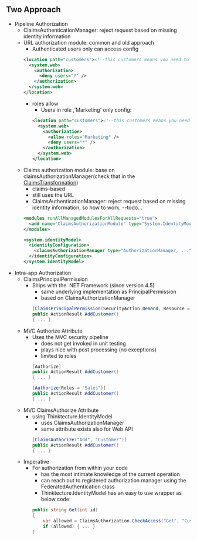 ## Two Approach
* Pipeline Authorization
  * ClaimsAuthenticationManager: reject request based on missing identity information
  * URL authorization module: common and old approach
    * Authenticated users only can access config
    ```xml
    <location path="customers"><!--this customers means you need to give a authorization method path, this is a customization, but this will have a big operation, because you might change that due to some reasons-->
      <system.web>
        <authorization>
          <deny users="?" />
        </authorization>
      </system.web>
    </location>
    ```
    * roles allow
      * Users in role ‚'Marketing' only config:
      ```xml
      <location path="customers"><!--this customers means you need to give a authorization method path, this is a customization, but this will have a big operation, because you might change that due to some reasons-->
        <system.web>
          <authorization>
            <allow roles="Marketing" />
            <deny users="*" />
          </authorization>
        </system.web>
      </location>
      ```
  * Claims authorization module: base on claimsAuthorizationManager(check that in the [ClaimsTransformation](https://github.com/Wwawawa/iac-aspnet/tree/master/ClaimsTransformation))
    * claims-based
    * still uses the URL
    * ClaimsAuthenticationManager: reject request based on missing identity information, so how to work, --todo... 
    ```xml
    <modules runAllManagedModulesForAllRequests="true">
      <add name="ClaimsAuthorizationModule" type="System.IdentityModel.Services.ClaimsAuthorizationModule, ... " />
    </modules>
    ```
    ```xml
    <system.identityModel>
      <identityConfiguration>
        <claimsAuthorizationManager type="AuthorizationManager, ..." />
      </identityConfiguration>
    </system.identityModel>
    ```
* Intra-app Authorization
  * ClaimsPrincipalPermission
    * Ships with the .NET Framework (since version 4.5)
      * same underlying implementation as PrincipalPermission
      * based on ClaimsAuthorizationManager
      ```cs
      [ClaimsPrincipalPermission(SecurityAction.Demand, Resource = "Customer", Operation = "Add")]
      public ActionResult AddCustomer() 
      { ... }
      ```
  * MVC Authorize Attribute
    * Uses the MVC security pipeline
      * does not get invoked in unit testing
      * plays nice with post processing (no exceptions)
      * limited to roles
      ```cs
      [Authorize] 
      public ActionResult AddCustomer() 
      { ... }
      ```
      ```cs
      [Authorize(Roles = "Sales")] 
      public ActionResult AddCustomer() 
      { ... }
      ```
  * MVC ClaimsAuthorize Attribute
    * using Thinktecture.IdentityModel
      * uses ClaimsAuthorizationManager
      * same attribute exists also for Web API
      ```cs
      [ClaimsAuthorize("Add", "Customer")] 
      public ActionResult AddCustomer() 
      { ... }
      ```
  * Imperative
    * For authorization from within your code
      * has the most intimate knowledge of the current operation
      * can reach out to registered authorization manager using the FederatedAuthentication class
      * Thinktecture.IdentityModel has an easy to use wrapper as below code:
      ```cs
      public string Get(int id)
      {
          var allowed = ClaimsAuthorization.CheckAccess("Get", "Customer", id.ToString());
          if (allowed) { ... }
      }
      ```      
